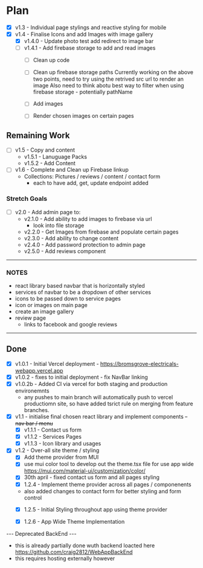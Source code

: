 # Plan 

- [x] v1.3 - Individual page stylings and reactive styling for mobile
- [x] v1.4 - Finalise Icons and add Images with image gallery
  - [x] v1.4.0 - Update photo test add redirect to image bar 
  - [ ] v1.4.1 - Add firebase storage to add and read images 
    - [ ] Clean up code 
    - [ ] Clean up firebase storage paths 
    Currently working on the above two points, need to try using the retrived src url to render an image 
    Also need to think abotu best way to filter when using firebase storage - potentially pathName
    - [ ] Add images 
    - [ ] Render chosen images on certain pages 


## Remaining Work 
- [ ] v1.5 - Copy and content 
  - v1.5.1 - Lanuguage Packs 
  - v1.5.2 - Add Content 
- [ ] v1.6 - Complete and Clean up Firebase linkup
  - Collections:  Pictures / reviews / content / contact form
    - each to have add, get, update endpoint added




### Stretch Goals 
- [ ] v2.0 - Add admin page to:
  - v2.1.0 - Add ability to add images to firebase via url 
    - look into file storage
  - v2.2.0 - Get Images from firebase and populate certain pages 
  - v2.3.0 - Add ability to change content  
  - v2.4.0 - Add password protection to admin page 
  - v2.5.0 - Add reviews component 
---

###  NOTES 
- react library based navbar that is horizontally styled 
- services of navbar to be a dropdown of other services
- icons to be passed down to service pages 
- icon or images on main page 
- create an image gallery
- review page 
  - links to facebook and google reviews
---
## Done 
- [x] v1.0.1 - Initial Vercel deployment - https://bromsgrove-electricals-webapp.vercel.app
- [x] v1.0.2 - fixes to initial deployment - fix NavBar linking
- [x] v1.0.2b - Added CI via vercel for both staging and production environemnts 
  - any pushes to main branch will automatically push to vercel productiomn site, so have added tsrict rule on merging from feature branches. 
- [x] v1.1 - initialise final chosen react library and implement components 
  ~~- nav bar / menu~~ 
    - [x] v1.1.1 - Contact us form 
    - [x] v1.1.2 - Services Pages
    - [x] v1.1.3 - Icon library and usages
- [x] v1.2 - Over-all site theme / styling 
  - [x] Add theme provider from MUI
  - [x] use mui color tool to develop out the theme.tsx file for use app wide https://mui.com/material-ui/customization/color/
  - [x] 30th april - fixed contact us form and all pages styling
  - [x] 1.2.4 - Implement theme provider across all pages / componenents 
   - also added changes to contact form for better styling and form control
  - [x] 1.2.5 - Initial Styling throughout app using theme provider
  - [x] 1.2.6 - App Wide Theme Implementation



--- Deprecated BackEnd --- 
 - this is already partially done wuth backend loacted here https://github.com/craig2812/WebAppBackEnd
 - this requires hosting externally however